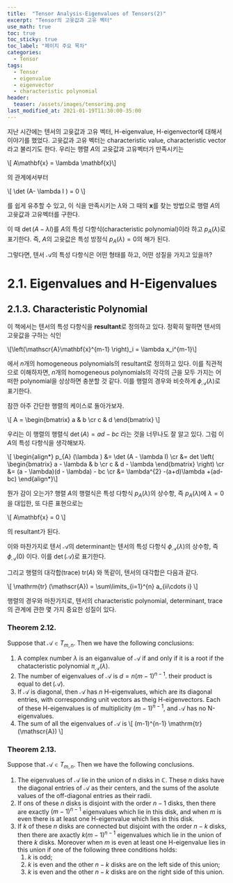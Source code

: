 ```yaml
---
title:  "Tensor Analysis-Eigenvalues of Tensors(2)"
excerpt: "Tensor의 고윳값과 고유 벡터"
use_math: true
toc: true
toc_sticky: true
toc_label: "페이지 주요 목차"
categories:
  - Tensor
tags:
  - Tensor
  - eigenvalue
  - eigenvector
  - characteristic polynomial
header:
  teaser: /assets/images/tensorimg.png
last_modified_at: 2021-01-19T11:30:00-35:00
---
```


지난 시간에는 텐서의 고윳값과 고유 벡터, H-eigenvalue, H-eigenvector에 대해서 이야기를 했었다.
고윳값과 고유 벡터는 characteristic value, characteristic vector 라고 불리기도 한다. 우리는 행렬 $A$의 고윳값과 고유벡터가 만족시키는

\\[ A\mathbf{x} = \lambda \mathbf{x}\\]

의 관계에서부터

\\[ \det (A- \lambda I ) = 0 \\]

를 쉽게 유추할 수 있고, 이 식을 만족시키는 $\lambda$와 그 때의 $\mathbf{x}$를 찾는 방법으로 행렬 $A$의 고윳값과 고유벡터를 구한다.

이 때 $\det (A- \lambda I )$를 $A$의 특성 다항식(characteristic polynomial)이라 하고 $p_{A} (\lambda )$로 표기한다. 
즉, $A$의 고윳값은 특성 방정식 $p_{A} (\lambda ) = 0$의 해가 된다.

그렇다면, 텐서 $\mathscr{A}$의 특성 다항식은 어떤 형태를 하고, 어떤 성질을 가지고 있을까?

# 2.1. Eigenvalues and H-Eigenvalues

## 2.1.3. Characteristic Polynomial

이 책에서는 텐서의 특성 다항식을 **resultant**로 정의하고 있다.
정확히 말하면 텐서의 고윳값을 구하는 식인  

\\[\left(\mathscr{A}\mathbf{x}^{m-1} \right)_i = \lambda x_i^{m-1}\\]

에서 $n$개의 homogeneous polynomials의 resultant로 정의하고 있다.
이를 직관적으로 이해하자면, $n$개의 homogeneous polynomials의 각각의 근을 모두 가지는 어떠한 polynomial을 상상하면 충분할 것 같다.
이를 행렬의 경우와 비슷하게 $\phi_{\mathscr{A}} (\lambda )$로 표기한다.

잠깐 아주 간단한 행렬의 케이스로 돌아가보자.

\\[ A = \begin{bmatrix} a & b \cr c & d \end{bmatrix} \\]

우리는 이 행렬의 행렬식 $\det (A) = ad - bc$ 라는 것을 너무나도 잘 알고 있다.
그럼 이 $A$의 특성 다항식을 생각해보자.

\\[ \begin{align\*} p_{A} (\lambda ) &= \det (A - \lambda I) \cr
&= det \left( \begin{bmatrix} a - \lambda & b \cr c & d - \lambda \end{bmatrix} \right) \cr 
&= (a - \lambda)(d - \lambda) - bc  \cr 
&= \lambda^{2} -(a+d)\lambda +(ad-bc) \end{align\*}\\]

뭔가 감이 오는가? 
행렬 $A$의 행렬식은 특성 다항식 $p_{A} (\lambda )$의 상수항, 즉 $p_{A} (\lambda )$에 $\lambda = 0$을 대입한, 또 다른 표현으로는

\\[ A\mathbf{x} = 0 \\]

의 resultant가 된다.

이와 마찬가지로 텐서 $\mathscr{A}$의 determinant는 텐서의 특성 다항식 $\phi_{\mathscr{A}} (\lambda )$의 상수항, 즉 $\phi_{\mathscr{A}} (0 )$ 이다.
이를 $\det (\mathscr{A})$로 표기한다.

그리고 행렬의 대각합(trace) $\mathrm{tr} (A)$ 와 똑같이, 텐서의 대각합은 다음과 같다.

\\[ \mathrm{tr} (\mathscr{A}) = \sum\limits_{i=1}^{n} a_{ii\cdots i} \\]

행렬의 경우와 마찬가지로, 텐서의 characteristic polynomial, determinant, trace의 관계에 관한 몇 가지 중요한 성질이 있다.

### Theorem 2.12.
Suppose that $\mathscr{A} \in T_{m,n}$. Then we have the following conclusions:

1. A complex number $\lambda$ is an eiganvalue of $\mathscr{A}$ if and only if it is a root if the chatacteristic polynomial $\pi_{\mathscr{A}} (\lambda)$.
2. The number of eigenvalues of $\mathscr{A}$ is $d = n(m-1)^{n-1}$. their product is equal to $\det (\mathscr{A})$.
3. If $\mathscr{A}$ is diagonal, then $\mathscr{A}$ has $n$ H-eigenvalues, which are its diagonal entries, with corresponding unit vectors as theig H-eigenvectors. Each of these H-eigenvalues is of multiplicity $(m-1)^{n-1}$, and $\mathscr{A}$ has no N-eigenvalues.
4. The sum of all the eigenvalues of $\mathscr{A}$ is
 \\[ (m-1)^{n-1} \mathrm{tr} (\mathscr{A}) \\]

### Theorem 2.13.
Suppose that $\mathscr{A} \in T_{m,n}$. Then we have the following conclusions.

1. The eigenvalues of $\mathscr{A}$ lie in the union of n disks in $\mathbb{C}$. These $n$ disks have the diagonal entries of $\mathscr{A}$ as their centers, and the sums of the asolute values of the off-diagonal entries as their radii.
2. If ons of these $n$ disks is disjoint with the order $n-1$ disks, then there are exactly $(m-1)^{n-1}$ eigenvalues which lie in this disk, and when $m$ is even there is at least one H-eigenvalue which lies in this disk.
3. If $k$ of these $n$ disks are connected but disjoint with the order $n-k$ disks, then there are axactly $k(m-1)^{n-1}$ eigenvalues which lie in the union of there $k$ disks. Moreover when $m$ is even at least one H-eigenvalue lies in this union if one of the following three conditions holds:
   1. $k$ is odd;
   2. $k$ is even and the other $n-k$ disks are on the left side of this union;
   3. $k$ is even and the other $n-k$ disks are on the right side of this union.